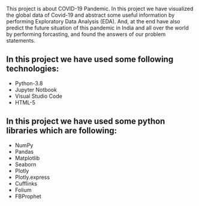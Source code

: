 This project is about COVID-19 Pandemic. In this project we have visualized the global data of Covid-19 and abstract some useful information by performing Exploratory Data Analysis (EDA). And, at the end have also predict the future situation of this pandemic in India and all over the world by performing forcasting, and found the answers of our problem statements.

 ## In this project we have used some following technologies:
 
 - Python-3.8
 - Jupyter Notbook
 - Visual Studio Code
 - HTML-5

## In this project we have used some python libraries which are following:

- NumPy
- Pandas
- Matplotlib
- Seaborn
- Plotly
- Plotly.express
- Cufflinks
- Folium
- FBProphet
